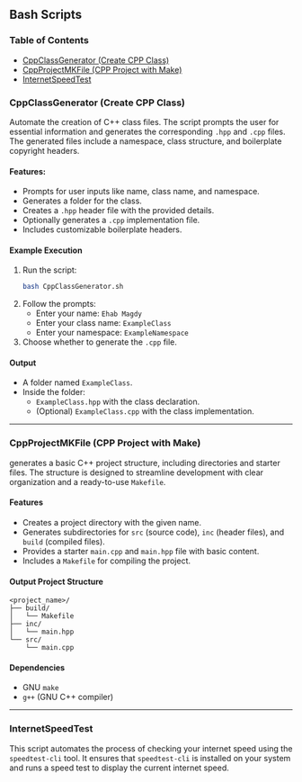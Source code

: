 ## Bash Scripts

### Table of Contents

- [CppClassGenerator (Create CPP Class)](#cppclassgenerator-create-cpp-class)
- [CppProjectMKFile (CPP Project with Make)](#cppprojectmkfile-cpp-project-with-make)
- [InternetSpeedTest](#internetspeedtest)


### CppClassGenerator (Create CPP Class)

Automate the creation of C++ class files. The script prompts the user for essential information and generates the corresponding `.hpp` and `.cpp` files. The generated files include a namespace, class structure, and boilerplate copyright headers.

#### Features:
- Prompts for user inputs like name, class name, and namespace.
- Generates a folder for the class.
- Creates a `.hpp` header file with the provided details.
- Optionally generates a `.cpp` implementation file.
- Includes customizable boilerplate headers.

#### Example Execution
1. Run the script:
   ```bash
   bash CppClassGenerator.sh
   ```
2. Follow the prompts:
   - Enter your name: `Ehab Magdy`
   - Enter your class name: `ExampleClass`
   - Enter your namespace: `ExampleNamespace`
3. Choose whether to generate the `.cpp` file.

#### Output
- A folder named `ExampleClass`.
- Inside the folder:
  - `ExampleClass.hpp` with the class declaration.
  - (Optional) `ExampleClass.cpp` with the class implementation.

---

### CppProjectMKFile (CPP Project with Make)

generates a basic C++ project structure, including directories and starter files. The structure is designed to streamline development with clear organization and a ready-to-use `Makefile`.

#### Features

- Creates a project directory with the given name.
- Generates subdirectories for `src` (source code), `inc` (header files), and `build` (compiled files).
- Provides a starter `main.cpp` and `main.hpp` file with basic content.
- Includes a `Makefile` for compiling the project.

#### Output Project Structure

```
<project_name>/
├── build/
│   └── Makefile
├── inc/
│   └── main.hpp
└── src/
    └── main.cpp
```

#### Dependencies

- GNU `make`
- `g++` (GNU C++ compiler)

---

### InternetSpeedTest

This script automates the process of checking your internet speed using the `speedtest-cli` tool. It ensures that `speedtest-cli` is installed on your system and runs a speed test to display the current internet speed.
